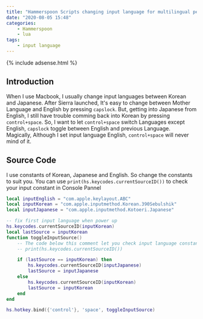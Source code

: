```yaml
---
title: "Hammerspoon Scripts changing input language for multilingual person"
date: "2020-08-05 15:48"
categories:
    - Hammerspoon
    - lua
tags:
    - input language
---
```


{% include adsense.html %}

## Introduction
When I use Macbook, I usually change input languages between Korean and Japanese. After Sierra launched, It's easy to change between Mother Language and English by pressing `capslock`. But, getting into Japanese from English, I still have trouble comming back into Korean by pressing `control+space`. So, I want to let `control+space` switch Languages except English, `capslock` toggle between English and previous Language. Magically, Although I set input language English, `control+space` will never mind of it.

## Source Code
I use constants of Korean, Japanese and English. So change the constants to suit you.
You can use `print(hs.keycodes.currentSourceID())` to check your input constant in Console Pannel
```lua
local inputEnglish = "com.apple.keylayout.ABC" 
local inputKorean = "com.apple.inputmethod.Korean.390Sebulshik"
local inputJapanese = "com.apple.inputmethod.Kotoeri.Japanese"

-- fix first input language when power up
hs.keycodes.currentSourceID(inputKorean)
local lastSource = inputKorean
function toggleInputSource()
	-- The code below this comment let you check input language constant
	-- print(hs.keycodes.currentSourceID())

	if (lastSource == inputKorean) then
		hs.keycodes.currentSourceID(inputJapanese)
		lastSource = inputJapanese
	else
		hs.keycodes.currentSourceID(inputKorean)
		lastSource = inputKorean
	end
end

hs.hotkey.bind({'control'}, 'space', toggleInputSource)
```
